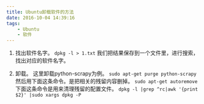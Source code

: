 ```yaml
---
title: Ubuntu卸载软件的方法
date: 2016-10-04 14:39:16
tags: 
	- Ubuntu
	- 软件
---
```

1. 找出软件名字。
  `dpkg -l > 1.txt`
  我们把结果保存到一个文件里，进行搜索，找出对应的软件名字。

2. 卸载。
  这里卸载python-scrapy为例。
  `sudo apt-get purge python-scrapy`
  然后用下面这条命令。是把相关的残留内容删掉。
  `sudo apt-get autoremove `
  下面这条命令是用来清理残留的配置文件。
  `dpkg -l |grep ^rc|awk '{print $2}' |sudo xargs dpkg -P`

